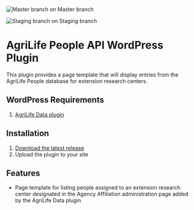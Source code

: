 ![Master branch](https://codeship.com/projects/a2120f90-285f-0135-d25d-5ece7f76f3e5/status?branch=master) on Master branch

![Staging branch](https://codeship.com/projects/a2120f90-285f-0135-d25d-5ece7f76f3e5/status?branch=staging) on Staging branch

# AgriLife People API WordPress Plugin

This plugin provides a page template that will display entries from the AgriLife People database for extension research centers.

## WordPress Requirements
1. [AgriLife Data plugin](https://github.com/agrilife/agrilife-data)

## Installation

1. [Download the latest release](https://github.com/AgriLife/agrilife-people-api/releases/latest)
2. Upload the plugin to your site

## Features

* Page template for listing people assigned to an extension research center designated in the Agency Affiliation administration page added by the AgriLife Data plugin
